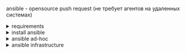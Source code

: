 ansible - opensource push request (не требует агентов на удаленных системах)  
  
<details><summary>requirements</summary>
<pre>
server requirement:  
linux OS  
python 3.5+ (2.6+)   
ssh-key  
</pre>
<pre>
client requirement:   
python 3.5+ (2.6+)  
port 22 (or other port for ssh)  
linux (Admin user/pass)  
ssh-key.pub  
</pre>
</details>  

<details><summary>install ansible</summary>
<pre>
sudo apt-add-repository ppa:ansible/ansible  
sudo apt-get update  
sudo apt-get install -y ansible
</pre>
</details>

<details><summary>ansible ad-hoc</summary>
<pre>
ansible <groupe_name/server_name/ip> -m <module_name> -a <argument>

ansible all -m ping
ansible all -m shell -a "uptime"
ansible all -m command -a "uptime" # тоже что и shell но без пайплайнов и энвайремент переменных
ansible all -m copy -a "src=filename dst=/home mode=777" -b  # -b это sudo привелегии для выполняемой команды
ansible all -m file -a "path=/home/file.txt state=absent" -b  # состояние файла отсутствует (проверяет что такого файла нет по пути, а если есть то удаляет)

ansible all -m apt -a "name=httpd state=latest(absent)" -b  # установка пакетов с помощью apt
ansible all -m service -a "name=httpd state=started enabled=yes" -b  # приложение запустить и enabled - добавить в автозапуск
ansible all -m apt -a "name=httpd state=absent" -b  # удаление пакета

ansible all -m uri -a "url=http://site.com"  # проверка доступности ресурса по имени сайта
ansible all -m uri -a "url=http://site.com return_content=yes"  # return_content=yes - возвращает контент курл запроса (по умолчанию не возвращает)
ansible all -m get_url -a"url=link_to_file dest=~/"  # скачать файл из интернета по указанному пути

</pre>
</details>

<details><summary>ansible infrastructure</summary>
<details><summary>hosts (inventory)</summary>
  здесь должны храниться только группы, имя хостов(при желании) и адреса
<pre>
10.0.0.2
10.0.0.3  # эти поподают в группу ungrouped и all

[task3]
task3_docker        ansible_host=192.168.0.254

[task4]
task4_ansible       ansible_host=192.168.0.254

[task5]
task5_jenkins       ansible_host=192.168.0.254 

[task6]
task6_mysql         ansible_host=192.168.0.254 
task6_postgres      ansible_host=192.168.0.254 

[task7]
task7_elk_grafana   ansible_host=192.168.0.254 

[exadel:children]
task3
task4
task5
task6
task7

</pre>
</details>
  
<details><summary>ansible.cfg</summary>
  здесь должны храниться конфигурации как общие так и для конерктных хостов
<pre>
[defaults]
host_key_cheking               = false
inventiry                      = ./hosts
ansible_user                   = ubuntu 
ansible_ssh_private_key_title  = ~/.ssh/exadel_key
</pre>
</details>
<details><summary>groupe_vars</summary>
здесь должны храниться конфигурации для групп хостов<br>
<pre>
.  
├── ansible.cfg  # cfg for all 
├── groupe_vars
│   ├── task3
│   │     # vars for task3 group hosts
│   └── task5
│         # vars for task3 group hosts
└── hosts  # inventory file for project
</pre>
</details>

.
└── apache2
    ├── defaults  # default vars
    │   └── main.yml
    ├── files
    ├── handlers  # handlers
    │   └── main.yml
    ├── meta
    │   └── main.yml
    ├── README.md
    ├── tasks  # tasks for role
    │   └── main.yml
    ├── templates  # templates
    ├── tests
    │   ├── inventory
    │   └── test.yml
    └── vars  # vars
        └── main.yml


</details>
